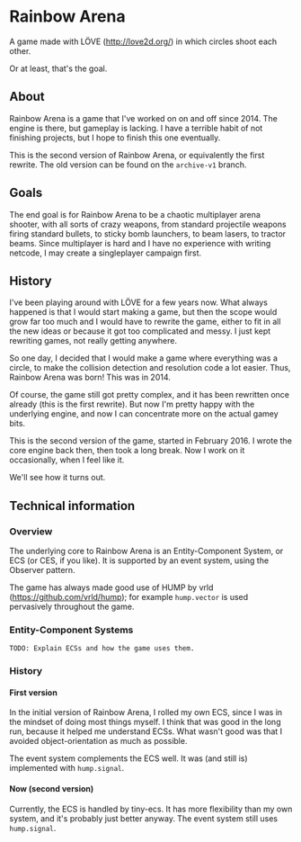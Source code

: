 # Rainbow Arena
A game made with LÖVE (http://love2d.org/) in which circles shoot each other.

Or at least, that's the goal.


## About
Rainbow Arena is a game that I've worked on on and off since 2014. The engine
is there, but gameplay is lacking. I have a terrible habit of not finishing
projects, but I hope to finish this one eventually.

This is the second version of Rainbow Arena, or equivalently the first rewrite.
The old version can be found on the `archive-v1` branch.


## Goals
The end goal is for Rainbow Arena to be a chaotic multiplayer arena shooter,
with all sorts of crazy weapons, from standard projectile weapons firing
standard bullets, to sticky bomb launchers, to beam lasers, to tractor beams.
Since multiplayer is hard and I have no experience with writing netcode, I may
create a singleplayer campaign first.


## History
I've been playing around with LÖVE for a few years now. What always happened
is that I would start making a game, but then the scope would grow far too much
and I would have to rewrite the game, either to fit in all the new ideas or
because it got too complicated and messy. I just kept rewriting games, not
really getting anywhere.

So one day, I decided that I would make a game where everything was a circle,
to make the collision detection and resolution code a lot easier. Thus, Rainbow
Arena was born! This was in 2014.

Of course, the game still got pretty complex, and it has been rewritten once
already (this is the first rewrite). But now I'm pretty happy with the
underlying engine, and now I can concentrate more on the actual gamey bits.

This is the second version of the game, started in February 2016. I wrote the
core engine back then, then took a long break. Now I work on it occasionally,
when I feel like it.

We'll see how it turns out.


## Technical information
### Overview
The underlying core to Rainbow Arena is an Entity-Component System, or ECS (or
CES, if you like). It is supported by an event system, using the Observer pattern.

The game has always made good use of HUMP by vrld
(https://github.com/vrld/hump); for example `hump.vector` is used pervasively
throughout the game.

### Entity-Component Systems
`TODO: Explain ECSs and how the game uses them.`

### History
#### First version
In the initial version of Rainbow Arena, I rolled my own ECS, since I was in the mindset of doing most things myself. I think that was good in the long run, because it helped me understand ECSs. What wasn't good was that I avoided object-orientation as much as possible.

The event system complements the ECS well. It was (and still is) implemented with `hump.signal`.

#### Now (second version)
Currently, the ECS is handled by tiny-ecs. It has more flexibility than my own
system, and it's probably just better anyway. The event system still uses `hump.signal`.
